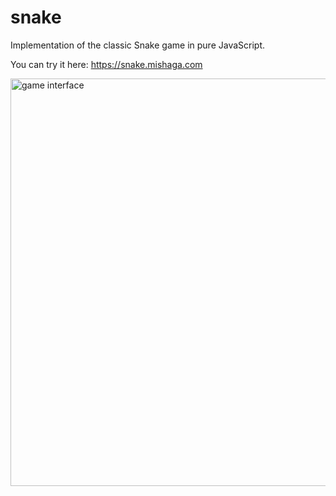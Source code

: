 # snake

Implementation of the classic Snake game in pure JavaScript.

You can try it here: https://snake.mishaga.com

<img src="https://resizer.uk/git/1304x1480/3405bba3d41f47e982ef1833b39735bc.png" alt="game interface" width="652" />
